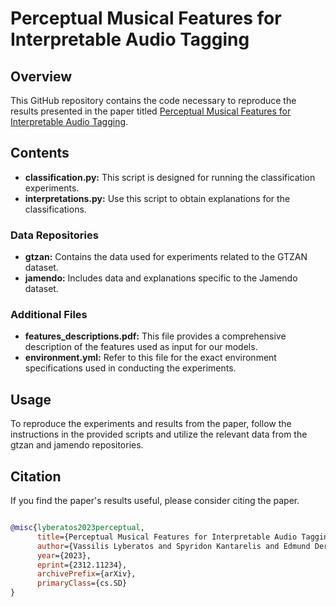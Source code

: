 # Perceptual Musical Features for Interpretable Audio Tagging

## Overview

This GitHub repository contains the code necessary to reproduce the results presented in the paper titled [Perceptual Musical Features for Interpretable Audio Tagging](https://arxiv.org/abs/2312.11234).

## Contents

- **classification.py:** This script is designed for running the classification experiments.
- **interpretations.py:** Use this script to obtain explanations for the classifications.

### Data Repositories

- **gtzan:** Contains the data used for experiments related to the GTZAN dataset.
- **jamendo:** Includes data and explanations specific to the Jamendo dataset.

### Additional Files

- **features_descriptions.pdf:** This file provides a comprehensive description of the features used as input for our models.
- **environment.yml:** Refer to this file for the exact environment specifications used in conducting the experiments.

## Usage

To reproduce the experiments and results from the paper, follow the instructions in the provided scripts and utilize the relevant data from the gtzan and jamendo repositories.

## Citation

If you find the paper's results useful, please consider citing the paper.

```bibtex

@misc{lyberatos2023perceptual,
      title={Perceptual Musical Features for Interpretable Audio Tagging}, 
      author={Vassilis Lyberatos and Spyridon Kantarelis and Edmund Dervakos and Giorgos Stamou},
      year={2023},
      eprint={2312.11234},
      archivePrefix={arXiv},
      primaryClass={cs.SD}
}
